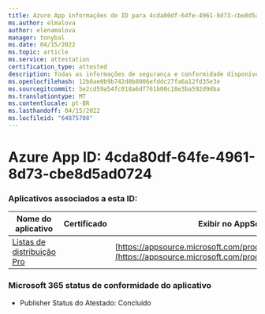 ```yaml
---
title: Azure App informações de ID para 4cda80df-64fe-4961-8d73-cbe8d5ad0724
ms.author: elmalova
author: elenamalova
manager: tonybal
ms.date: 04/15/2022
ms.topic: article
ms.service: attestation
certification_type: attested
description: Todas as informações de segurança e conformidade disponíveis para 4cda80df-64fe-4961-8d73-cbe8d5ad0724.
ms.openlocfilehash: 12b8ae0b9b742d0b8006efddc27fa6a12fd35e3e
ms.sourcegitcommit: 5e2cd59a54fc018a6df761b00c18e3ba592d9dba
ms.translationtype: MT
ms.contentlocale: pt-BR
ms.lasthandoff: 04/15/2022
ms.locfileid: "64875708"
---
```

# <a name="azure-app-id-4cda80df-64fe-4961-8d73-cbe8d5ad0724"></a>Azure App ID: 4cda80df-64fe-4961-8d73-cbe8d5ad0724


### <a name="apps-associated-with-this-id"></a>Aplicativos associados a esta ID:
| **Nome do aplicativo** | **Certificado** | **Exibir no AppSource** |
|--------------|---------------|-----------------------|
| [Listas de distribuição Pro](../forward/WA200002977.md) |  | [https://appsource.microsoft.com/product/office/WA200002977](https://appsource.microsoft.com/product/office/WA200002977) |

### <a name="microsoft-365-app-compliance-status"></a>Microsoft 365 status de conformidade do aplicativo
- Publisher Status do Atestado: Concluído
